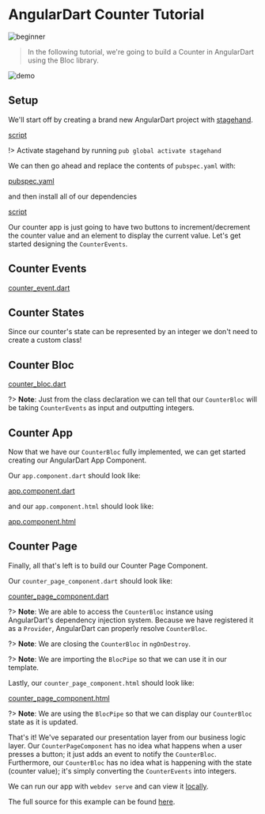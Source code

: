 # AngularDart Counter Tutorial

![beginner](https://img.shields.io/badge/level-beginner-green.svg)

> In the following tutorial, we're going to build a Counter in AngularDart using the Bloc library.

![demo](./assets/gifs/angular_counter.gif)

## Setup

We'll start off by creating a brand new AngularDart project with [stagehand](https://github.com/dart-lang/stagehand).

[script](_snippets/angular_counter_tutorial/stagehand.sh.md ':include')

!> Activate stagehand by running `pub global activate stagehand`

We can then go ahead and replace the contents of `pubspec.yaml` with:

[pubspec.yaml](_snippets/angular_counter_tutorial/pubspec.yaml.md ':include')

and then install all of our dependencies

[script](_snippets/angular_counter_tutorial/install.sh.md ':include')

Our counter app is just going to have two buttons to increment/decrement the counter value and an element to display the current value. Let's get started designing the `CounterEvents`.

## Counter Events

[counter_event.dart](_snippets/angular_counter_tutorial/counter_event.dart.md ':include')

## Counter States

Since our counter's state can be represented by an integer we don't need to create a custom class!

## Counter Bloc

[counter_bloc.dart](_snippets/angular_counter_tutorial/counter_bloc.dart.md ':include')

?> **Note**: Just from the class declaration we can tell that our `CounterBloc` will be taking `CounterEvents` as input and outputting integers.

## Counter App

Now that we have our `CounterBloc` fully implemented, we can get started creating our AngularDart App Component.

Our `app.component.dart` should look like:

[app.component.dart](_snippets/angular_counter_tutorial/app_component.dart.md ':include')

and our `app.component.html` should look like:

[app.component.html](_snippets/angular_counter_tutorial/app_component.html.md ':include')

## Counter Page

Finally, all that's left is to build our Counter Page Component.

Our `counter_page_component.dart` should look like:

[counter_page_component.dart](_snippets/angular_counter_tutorial/counter_page_component.dart.md ':include')

?> **Note**: We are able to access the `CounterBloc` instance using AngularDart's dependency injection system. Because we have registered it as a `Provider`, AngularDart can properly resolve `CounterBloc`.

?> **Note**: We are closing the `CounterBloc` in `ngOnDestroy`.

?> **Note**: We are importing the `BlocPipe` so that we can use it in our template.

Lastly, our `counter_page_component.html` should look like:

[counter_page_component.html](_snippets/angular_counter_tutorial/counter_page_component.html.md ':include')

?> **Note**: We are using the `BlocPipe` so that we can display our `CounterBloc` state as it is updated.

That's it! We've separated our presentation layer from our business logic layer. Our `CounterPageComponent` has no idea what happens when a user presses a button; it just adds an event to notify the `CounterBloc`. Furthermore, our `CounterBloc` has no idea what is happening with the state (counter value); it's simply converting the `CounterEvents` into integers.

We can run our app with `webdev serve` and can view it [locally](http://localhost:8080).

The full source for this example can be found [here](https://github.com/felangel/Bloc/tree/master/examples/angular_counter).
